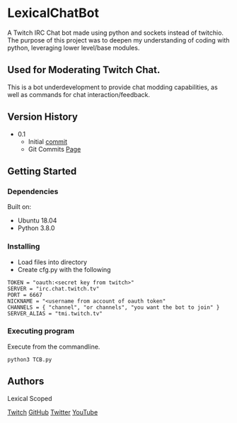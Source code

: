 # LexicalChatBot

A Twitch IRC Chat bot made using python and sockets instead of twitchio.
The purpose of this project was to deepen my understanding of coding with python, leveraging lower level/base modules.

## Used for Moderating Twitch Chat.

This is a bot underdevelopment to provide chat modding capabilities, as well as commands for chat interaction/feedback.

## Version History

* 0.1
    * Initial [commit](https://github.com/LexicalScoped/Twitch_IRC_Bot/commit/8a12205c9c8879d7ac65bbef2f1636ae5c08b562)
    * Git Commits [Page](https://github.com/LexicalScoped/Twitch_IRC_Bot/commits/master)

## Getting Started

### Dependencies

Built on:
* Ubuntu 18.04
* Python 3.8.0

### Installing

* Load files into directory
* Create cfg.py with the following
```
TOKEN = "oauth:<secret key from twitch>"
SERVER = "irc.chat.twitch.tv"
PORT = 6667
NICKNAME = "<username from account of oauth token"
CHANNELS = { "channel", "or channels", "you want the bot to join" }
SERVER_ALIAS = "tmi.twitch.tv"
```


### Executing program

Execute from the commandline.
```
python3 TCB.py
```

## Authors

Lexical Scoped

[Twitch](https://twitch.tv/LexicalScoped)
[GitHub](https://github.com/LexicalScoped)
[Twitter](https://twitter.com/LScoped)
[YouTube](https://www.youtube.com/channel/UCeH2wW-3hU6OF4jxvH9VCjQ)


